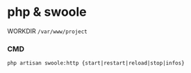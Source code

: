 # php & swoole 

WORKDIR `/var/www/project`

### CMD

```
php artisan swoole:http {start|restart|reload|stop|infos}
```